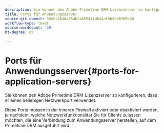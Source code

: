 ```yaml
---
description: Sie können den Adobe Primetime DRM-Lizenzserver so konfigurieren, dass er einen beliebigen Netzwerkport verwendet.
title: Ports für Anwendungsserver
source-git-commit: 02ebc3548a254b2a6554f1ab34afbb3ea5f09bb8
workflow-type: tm+mt
source-wordcount: '69'
ht-degree: 0%

---
```


# Ports für Anwendungsserver{#ports-for-application-servers}

Sie können den Adobe Primetime DRM-Lizenzserver so konfigurieren, dass er einen beliebigen Netzwerkport verwendet.

Diese Ports müssen in der inneren Firewall aktiviert oder deaktiviert werden, je nachdem, welche Netzwerkfunktionalität Sie für Clients zulassen möchten, die eine Verbindung zum Anwendungsserver herstellen, auf dem Primetime DRM ausgeführt wird.

